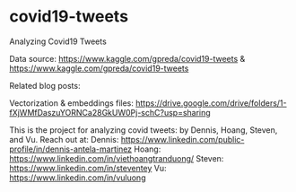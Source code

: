 # covid19-tweets
Analyzing Covid19 Tweets

Data source: https://www.kaggle.com/gpreda/covid19-tweets & https://www.kaggle.com/gpreda/covid19-tweets


Related blog posts: 


Vectorization & embeddings files: https://drive.google.com/drive/folders/1-fXjWMfDaszuYORNCa28GkUW0Pj-schC?usp=sharing


This is the project for analyzing covid tweets: by Dennis, Hoang, Steven, and Vu.
Reach out at: 
Dennis: https://www.linkedin.com/public-profile/in/dennis-antela-martinez
Hoang: https://www.linkedin.com/in/viethoangtranduong/
Steven: https://www.linkedin.com/in/steventey
Vu: https://www.linkedin.com/in/vuluong
